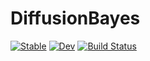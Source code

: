 # DiffusionBayes

[![Stable](https://img.shields.io/badge/docs-stable-blue.svg)](https://mmider.github.io/DiffusionBayes.jl/stable)
[![Dev](https://img.shields.io/badge/docs-dev-blue.svg)](https://mmider.github.io/DiffusionBayes.jl/dev)
[![Build Status](https://travis-ci.com/mmider/DiffusionBayes.jl.svg?branch=master)](https://travis-ci.com/mmider/DiffusionBayes.jl)
